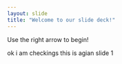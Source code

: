 ```yaml
---
layout: slide
title: "Welcome to our slide deck!"
---
```


Use the right arrow to begin!

ok i am checkings
this is agian slide 1